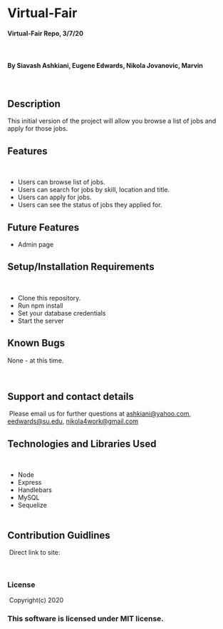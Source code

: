 # Virtual-Fair

#### Virtual-Fair Repo, 3/7/20
​
#### By Siavash Ashkiani, Eugene Edwards, Nikola Jovanovic, Marvin
​
## Description
This initial version of the project will allow you browse a list of jobs and apply for those jobs.

## Features
​
* Users can browse list of jobs.
* Users can search for jobs by skill, location and title.
* Users can apply for jobs.
* Users can see the status of jobs they applied for.

## Future Features
* Admin page


## Setup/Installation Requirements
​
* Clone this repository.
* Run npm install
* Set your database credentials
* Start the server
​
​
## Known Bugs

None - at this time​.

​
## Support and contact details
​
Please email us for further questions at ashkiani@yahoo.com, eedwards@su.edu, nikola4work@gmail.com
​
## Technologies and Libraries Used
​
* Node
* Express
* Handlebars
* MySQL
* Sequelize  
​
## Contribution Guidlines 
​
Direct link to site: 

​
### License
​
Copyright(c) 2020 
​
### This software is licensed under MIT license.
